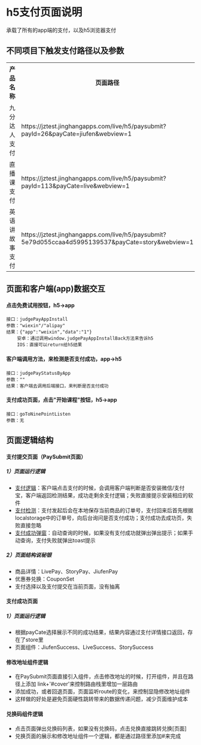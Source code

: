 <!-- 模块大标题 -->
# h5支付页面说明
<!-- 模块说明 -->
承载了所有的app端的支付，以及h5浏览器支付

<!--项目功能模块说明-->
## 不同项目下触发支付路径以及参数
<table>
    <tr>
        <th>产品名称</th>
        <th>页面路径</th>
        <th>传参说明</th>
    </tr>
    <tr>
        <td rowspan='2'>九分达人支付</td>
        <td rowspan='2'>https://jztest.jinghangapps.com/live/h5/paysubmit?payId=26&payCate=jiufen&webview=1</td>
        <td>payId：可以不准，但是必须有</td>
    </tr>
    <tr>
        <td>payCate：jiufen</td>
    </tr>
    <tr>
        <td rowspan='2'>直播课支付</td>
        <td rowspan='2'>https://jztest.jinghangapps.com/live/h5/paysubmit?payId=113&payCate=live&webview=1</td>
        <td>payId：直播课ID</td>
    </tr>
    <tr>
        <td>payCate：live</td>
    </tr>
    <tr>
        <td rowspan='2'>英语讲故事支付</td>
        <td rowspan='2'>https://jztest.jinghangapps.com/live/h5/paysubmit?5e79d055ccaa4d5995139537&payCate=story&webview=1</td>
        <td>payId：故事课程ID</td>
    </tr>
    <tr>
        <td>payCate：story</td>
    </tr>
</table>

<!-- 页面bridge交互说明 -->
## 页面和客户端(app)数据交互
#### 点击免费试用按钮，h5→app
```
接口：judgePayAppInstall
参数："wiexin"/"alipay"
结果：{"app":"weixin","data":"1"}
    安卓：通过调用window.judgePayAppInstallBack方法来告诉h5
    IOS：直接可以return给h5结果
```
#### 客户端调用方法，来检测是否支付成功，app→h5
```
接口：judgePayStatusByApp
参数：""
结果：客户端去调用后端接口，来判断是否支付成功
```
<!-- 页面bridge交互说明 -->
#### 支付成功页面，点击"开始课程"按钮，h5→app
```
接口：goToNinePointListen
参数：无
```

<!-- 逻辑结构 -->
## 页面逻辑结构
<!-- 单个页面说明 -->
#### 支付提交页面（PaySubmit页面）
##### 1）页面运行逻辑
- [支付逻辑]()：客户端点击支付的时候，会调用客户端判断是否安装微信/支付宝，客户端返回检测结果，成功走剩余支付逻辑；失败直接提示安装相应的软件
- [支付检测]()：支付发起后会在本地保存当前商品的订单号，支付回来后首先根据localstorage中的订单号，向后台询问是否支付成功；支付成功去成功页，失败直接忽略
- [支付成功弹窗]()：自动查询的时候，如果没有支付成功就弹出弹出提示；如果手动查询，支付失败就弹出toast提示
##### 2）页面结构说秘银
- 商品详情：LivePay、StoryPay、JiufenPay
- 优惠券兑换：CouponSet
- 支付选择以及支付提交在当前页面，没有抽离

<!-- 单个页面说明 -->
#### 支付成功页面
##### 1）页面运行逻辑
- 根据payCate选择展示不同的成功结果，结果内容通过支付详情接口返回，存在了store里
- 页面组件：JiufenSuccess、LiveSuccess、StorySuccess

#### 修改地址组件逻辑
- 在PaySubmit页面直接引入组件，点击修改地址的时候，打开组件，并且在路径上添加  link+'#cover'来控制路由栈里增加一层路由
- 添加成功，或者回退页面，页面监听route的变化，来控制显隐修改地址组件
- 这样做的好处是避免页面硬性跳转带来的数据传递问题，减少页面维护成本

#### 兑换码组件逻辑
- 点击页面弹出兑换码列表，如果没有兑换码，点击兑换直接跳转兑换[页面]
- 兑换页面的展示和修改地址组件一个逻辑，都是通过路径里添加#来完成
